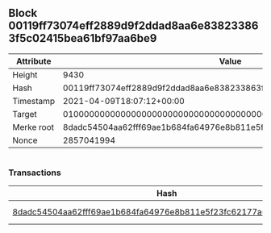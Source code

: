 ## Block 00119ff73074eff2889d9f2ddad8aa6e838233863f5c02415bea61bf97aa6be9

Attribute | Value
--- | ---
Height | 9430
Hash | 00119ff73074eff2889d9f2ddad8aa6e838233863f5c02415bea61bf97aa6be9
Timestamp | 2021-04-09T18:07:12+00:00
Target | 0100000000000000000000000000000000000000000000000000000000000000
Merke root | 8dadc54504aa62fff69ae1b684fa64976e8b811e5f23fc62177a6d20cf2304b9
Nonce | 2857041994

```

```

### Transactions

Hash | Amount
--- | ---
[8dadc54504aa62fff69ae1b684fa64976e8b811e5f23fc62177a6d20cf2304b9](8dadc54504aa62fff69ae1b684fa64976e8b811e5f23fc62177a6d20cf2304b9.md) | 10.00000000 SKEPTI 
